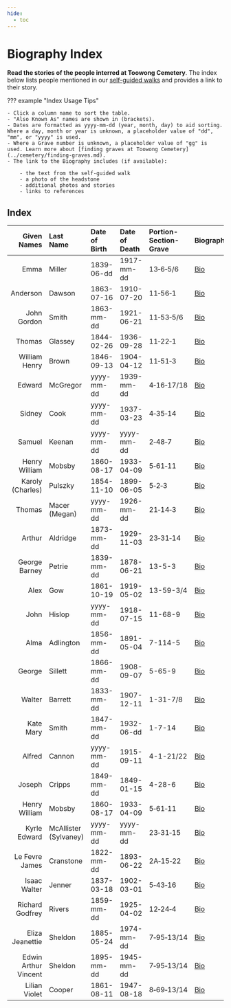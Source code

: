 ```yaml
---
hide:
  - toc
---
```



# Biography Index

**Read the stories of the people interred at Toowong Cemetery**. The index below lists people mentioned in our [self-guided walks](../walks/index.md) and provides a link to their story. 

??? example "Index Usage Tips" 

    - Click a column name to sort the table.
    - "Also Known As" names are shown in (brackets).
    - Dates are formatted as yyyy-mm-dd (year, month, day) to aid sorting. Where a day, month or year is unknown, a placeholder value of "dd", "mm", or "yyyy" is used.
    - Where a Grave number is unknown, a placeholder value of "gg" is used. Learn more about [finding graves at Toowong Cemetery](../cemetery/finding-graves.md).
    - The link to the Biography includes (if available):

        - the text from the self-guided walk 
        - a photo of the headstone
        - additional photos and stories
        - links to references 
        

## Index

| Given Names      | Last Name    | Date of Birth| Date of Death | Portion-Section-Grave | Biography       |
| ----------:      | :--------    | :--------- | :--------- | :--------- | :---------------------------   |
| Emma             | Miller       | 1839-06-dd | 1917-mm-dd | 13‑6‑5/6   | [Bio](emma-miller.md)          |
| Anderson         | Dawson       | 1863-07-16 | 1910-07-20 | 11‑56‑1    | [Bio](anderson-dawson.md)      |
| John Gordon      | Smith        | 1863-mm-dd | 1921-06-21 | 11‑53‑5/6  | [Bio](john-gordon-smith.md)    |
| Thomas           | Glassey      | 1844-02-26 | 1936-09-28 | 11‑22‑1    | [Bio](thomas-glassey.md)       |
| William Henry    | Brown        | 1846-09-13 | 1904-04-12 | 11‑51‑3    | [Bio](william-henry-browne.md) |
| Edward           | McGregor     | yyyy-mm-dd | 1939-mm-dd | 4‑16‑17/18 | [Bio]()                    |
| Sidney           | Cook         | yyyy-mm-dd | 1937-03-23 | 4‑35‑14    | [Bio]()                    |
| Samuel           | Keenan       | yyyy-mm-dd | yyyy-mm-dd | 2‑48‑7     | [Bio]()                    |
| Henry William    | Mobsby       | 1860-08-17 | 1933-04-09 | 5‑61‑11    | [Bio]()                    |
| Karoly (Charles) | Pulszky      | 1854-11-10 | 1899-06-05 | 5‑2‑3      | [Bio]()                    |
| Thomas           | Macer (Megan)| yyyy-mm-dd | 1926-mm-dd | 21‑14‑3    | [Bio]()                    |
| Arthur           | Aldridge     | 1873-mm-dd | 1929-11-03 | 23‑31‑14   | [Bio]()                    |
| George Barney    | Petrie       | 1839-mm-dd | 1878-06-21 | 13-5-3     | [Bio]()                    |
| Alex             | Gow          | 1861-10-19 | 1919-05-02 | 13-59-3/4  | [Bio]()                    |
| John             | Hislop       | yyyy-mm-dd | 1918-07-15 | 11-68-9    | [Bio]()                    |
| Alma             | Adlington    | 1856-mm-dd | 1891-05-04 | 7-114-5    | [Bio]()                    |
| George           | Sillett      | 1866-mm-dd | 1908-09-07 | 5-65-9     | [Bio]()                    |
| Walter           | Barrett      | 1833-mm-dd | 1907-12-11 | 1-31-7/8   | [Bio]()                    |
| Kate Mary        | Smith        | 1847-mm-dd | 1932-06-dd | 1-7-14     | [Bio]()                    |
| Alfred           | Cannon       | yyyy-mm-dd | 1915-09-11 | 4-1-21/22  | [Bio]()                    |
| Joseph           | Cripps       | 1849-mm-dd | 1849-01-15 | 4-28-6     | [Bio]()                    |
| Henry William    | Mobsby       | 1860-08-17 | 1933-04-09 | 5‑61‑11    | [Bio]()                    |
| Kyrle Edward     | McAllister (Sylvaney)| yyyy-mm-dd | yyyy-mm-dd | 23‑31‑15 | [Bio]()              |
| Le Fevre James   | Cranstone    | 1822-mm-dd | 1893-06-22 | 2A‑15‑22   | [Bio]()                    |
| Isaac Walter     | Jenner       | 1837-03-18 | 1902-03-01 | 5‑43‑16    | [Bio]()                    |
| Richard Godfrey  | Rivers       | 1859-mm-dd | 1925-04-02 | 12‑24‑4    | [Bio]()                    |
| Eliza Jeanettie  | Sheldon      | 1885-05-24 | 1974-mm-dd | 7‑95‑13/14 | [Bio]()                    |
| Edwin Arthur Vincent | Sheldon  | 1895-mm-dd | 1945-mm-dd | 7‑95‑13/14 | [Bio]()                    |
| Lilian Violet    | Cooper       | 1861-08-11 | 1947-08-18 | 8‑69‑13/14 | [Bio](lilian-cooper.md)        |

<!--
|                  |              | yyyy-mm-dd | yyyy-mm-dd | pp-ss-gg   | [Bio]()                    |
-->
